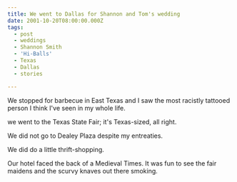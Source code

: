 ```yaml
---
title: We went to Dallas for Shannon and Tom's wedding
date: 2001-10-20T08:00:00.000Z
tags:
  - post 
  - weddings
  - Shannon Smith
  - 'Hi-Balls'
  - Texas
  - Dallas
  - stories

---
```


We stopped for barbecue in East Texas and I saw the most racistly tattooed person I think I've seen in my whole life.

we went to the Texas State Fair; it's Texas-sized, all right.

We did not go to Dealey Plaza despite my entreaties.

We did do a little thrift-shopping.

Our hotel faced the back of a Medieval Times. It was fun to see the fair maidens and the scurvy knaves out there smoking.